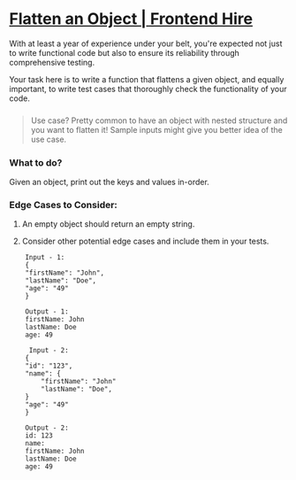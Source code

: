 # [Flatten an Object | Frontend Hire](https://www.frontendhire.com/questions/flatten-object)

With at least a year of experience under your belt, you're expected not just to write functional code but also to ensure its reliability through comprehensive testing. 

Your task here is to write a function that flattens a given object, and equally important, to write test cases that thoroughly check the functionality of your code.

##### 

> Use case? Pretty common to have an object with nested structure and you want to flatten it! Sample inputs might give you better idea of the use case.

##### 

### What to do?

Given an object, print out the keys and values in-order.

### Edge Cases to Consider:

1. An empty object should return an empty string.

2. Consider other potential edge cases and include them in your tests.

```textile
    Input - 1: 
    {
    "firstName": "John",
    "lastName": "Doe",
    "age": "49"
    }
```

```textile
    Output - 1:
    firstName: John
    lastName: Doe
    age: 49
```

```textile
     Input - 2: 
    {
    "id": "123",
    "name": {
        "firstName": "John"
        "lastName": "Doe",
    }
    "age": "49"
    }
```

```textile
    Output - 2:
    id: 123
    name:
    firstName: John
    lastName: Doe
    age: 49
```